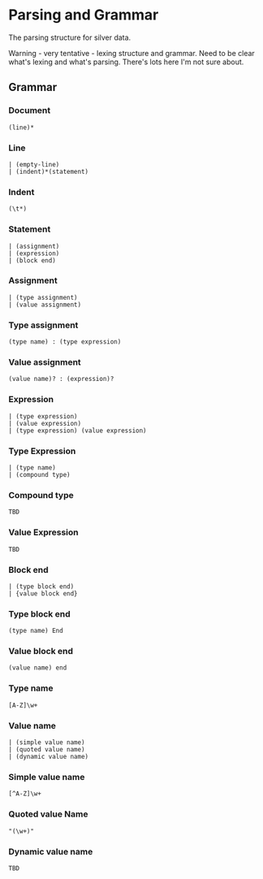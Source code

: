 Parsing and Grammar
===================

The parsing structure for silver data.

Warning - very tentative - lexing structure and grammar.
Need to be clear what's lexing and what's parsing.
There's lots here I'm not sure about.



Grammar
-------

### Document

	(line)*

### Line
	| (empty-line)
	| (indent)*(statement)

### Indent

	(\t*)

### Statement

	| (assignment)
	| (expression)
	| (block end)


### Assignment

	| (type assignment)
	| (value assignment)

### Type assignment

	(type name) : (type expression)


### Value assignment

	(value name)? : (expression)?


### Expression

	| (type expression)
	| (value expression)
	| (type expression) (value expression)


### Type Expression

	| (type name)
	| (compound type)

### Compound type

	TBD

### Value Expression

	TBD


### Block end

	| (type block end)
	| {value block end}

### Type block end

	(type name) End

### Value block end

	(value name) end


### Type name

	[A-Z]\w+

### Value name

	| (simple value name)
	| (quoted value name)
	| (dynamic value name)

### Simple value name

	[^A-Z]\w+

### Quoted value Name

	"(\w+)"

### Dynamic value name

	TBD

